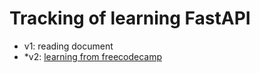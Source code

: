 # Tracking of learning FastAPI

- v1: reading document
- *v2: [learning from freecodecamp](https://github.com/Sanjeev-Thiyagarajan/fastapi-course.git)